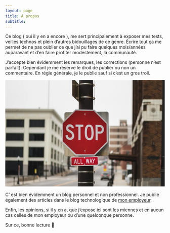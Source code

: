 ```yaml
---
layout: page
title: A propos
subtitle: 
---
```


Ce blog ( oui il y en a encore ), me sert principalement à exposer mes tests, veilles technos et plein d’autres bidouillages de ce genre. Écrire tout ça me permet de ne pas oublier ce que j’ai pu faire quelques mois/années auparavant et d’en faire profiter modestement, la communauté.


J’accepte bien évidemment les remarques, les corrections (personne n’est parfait). Cependant je me réserve le droit de publier ou non un commentaire. En règle générale, je le publie sauf si c’est un gros troll.

![stop](/assets/img/pages/stop.webp)

C’ est bien évidemment un blog personnel et non professionnel. Je publie également des articles dans le blog technologique de [mon employeur](https://blog.worldline.tech).

Enfin, les opinions, si il y en a, que j’expose ici sont les miennes et en aucun cas celles de mon employeur ou d’une quelconque personne.

Sur ce, bonne lecture 🙂